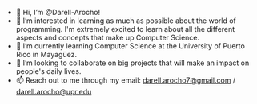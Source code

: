 - 👋 Hi, I’m @Darell-Arocho!
- 👀 I’m interested in learning as much as possible about the world of programming. I'm extremely excited to learn about all the different aspects and concepts that make up Computer Science.
- 🌱 I’m currently learning Computer Science at the University of Puerto Rico in Mayagüez.
- 💞️ I’m looking to collaborate on big projects that will make an impact on people's daily lives.
- 📫 Reach out to me through my email: darell.arocho7@gmail.com / darell.arocho@upr.edu

<!---
Darell-Arocho/Darell-Arocho is a ✨ special ✨ repository because its `README.md` (this file) appears on your GitHub profile.
You can click the Preview link to take a look at your changes.
--->
